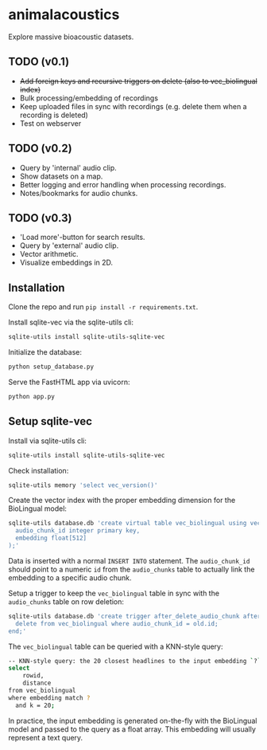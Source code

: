 # animalacoustics
Explore massive bioacoustic datasets.

## TODO (v0.1)

- ~~Add foreign keys and recursive triggers on delete (also to vec_biolingual index)~~
- Bulk processing/embedding of recordings
- Keep uploaded files in sync with recordings (e.g. delete them when a recording is deleted)
- Test on webserver

## TODO (v0.2)

- Query by 'internal' audio clip.
- Show datasets on a map.
- Better logging and error handling when processing recordings.
- Notes/bookmarks for audio chunks.

## TODO (v0.3)

- 'Load more'-button for search results.
- Query by 'external' audio clip.
- Vector arithmetic.
- Visualize embeddings in 2D.

## Installation

Clone the repo and run `pip install -r requirements.txt`.

Install sqlite-vec via the sqlite-utils cli:

```bash
sqlite-utils install sqlite-utils-sqlite-vec
```

Initialize the database:

```bash
python setup_database.py
```

Serve the FastHTML app via uvicorn:

```bash
python app.py
```

## Setup sqlite-vec

Install via sqlite-utils cli:

```bash
sqlite-utils install sqlite-utils-sqlite-vec
```

Check installation:

```bash
sqlite-utils memory 'select vec_version()'
```

Create the vector index with the proper embedding dimension for the BioLingual model:

```bash
sqlite-utils database.db 'create virtual table vec_biolingual using vec0(
  audio_chunk_id integer primary key,
  embedding float[512]
);'
```

Data is inserted with a normal `INSERT INTO` statement. The `audio_chunk_id` should point to a numeric `id` from the `audio_chunks` table to actually link the embedding to a specific audio chunk.

Setup a trigger to keep the `vec_biolingual` table in sync with the `audio_chunks` table on row deletion:

```bash
sqlite-utils database.db 'create trigger after_delete_audio_chunk after delete on audio_chunks begin
  delete from vec_biolingual where audio_chunk_id = old.id;
end;'
```

The `vec_biolingual` table can be queried with a KNN-style query:

```bash
-- KNN-style query: the 20 closest headlines to the input embedding `?`
select
	rowid,
	distance
from vec_biolingual
where embedding match ?
  and k = 20;
```

In practice, the input embedding is generated on-the-fly with the BioLingual model and passed to the query as a float array. This embedding will usually represent a text query.